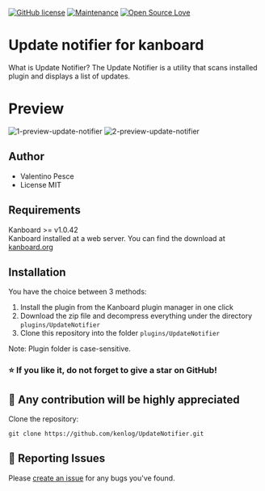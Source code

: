 [![GitHub license](https://img.shields.io/github/license/Naereen/StrapDown.js.svg)](https://github.com/kenlog/UpdateNotifier/blob/master/LICENSE)
[![Maintenance](https://img.shields.io/badge/Maintained%3F-yes-green.svg)](https://github.com/kenlog/UpdateNotifier/graphs/contributors)
[![Open Source Love](https://badges.frapsoft.com/os/v1/open-source.svg?v=103)]()

# Update notifier for kanboard
What is Update Notifier? The Update Notifier is a utility that scans installed plugin and displays a list of updates.

# Preview
![1-preview-update-notifier](https://user-images.githubusercontent.com/11728231/48215240-20c78380-e382-11e8-8107-4692d4d53647.gif)
![2-preview-update-notifier](https://user-images.githubusercontent.com/11728231/48215241-21601a00-e382-11e8-9325-15c7a2cc769e.gif)


Author
------------
- Valentino Pesce
- License MIT

Requirements
------------
Kanboard >= v1.0.42  
Kanboard installed at a web server.
You can find the download at [kanboard.org](https://kanboard.org/)

Installation
------------
You have the choice between 3 methods:

1. Install the plugin from the Kanboard plugin manager in one click
2. Download the zip file and decompress everything under the directory `plugins/UpdateNotifier`
3. Clone this repository into the folder `plugins/UpdateNotifier`

Note: Plugin folder is case-sensitive.

### :star: If you like it, do not forget to give a star on GitHub! 

:construction_worker: Any contribution will be highly appreciated
------------
Clone the repository: 
```console 
git clone https://github.com/kenlog/UpdateNotifier.git
```
:bug: Reporting Issues
------------
Please [create an issue](https://github.com/kenlog/UpdateNotifier/issues) for any bugs you've found.
